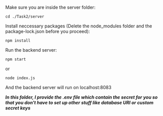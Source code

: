 Make sure you are inside the server folder:
```
cd ./Task2/server
```
Install neccessary packages (Delete the node_modules folder and the package-lock.json before you proceed):
```
npm install
```
Run the backend server:
```
npm start
```
or
```
node index.js
```
And the backend server will run on localhost:8083

***In this folder, I provide the .env file which contain the secret for you so that you don't have to set up other stuff like database URI or custom secret keys***

